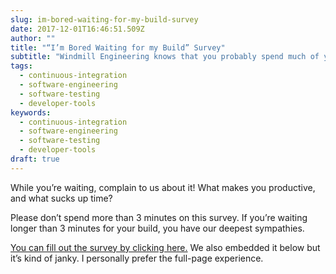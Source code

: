 ```yaml
---
slug: im-bored-waiting-for-my-build-survey
date: 2017-12-01T16:46:51.509Z
author: ""
title: "“I’m Bored Waiting for my Build” Survey"
subtitle: "Windmill Engineering knows that you probably spend much of your day waiting for your code to compile and tests to run and servers to start."
tags:
  - continuous-integration
  - software-engineering
  - software-testing
  - developer-tools
keywords:
  - continuous-integration
  - software-engineering
  - software-testing
  - developer-tools
draft: true
---
```


While you’re waiting, complain to us about it! What makes you productive, and what sucks up time?

Please don’t spend more than 3 minutes on this survey. If you’re waiting longer than 3 minutes for your build, you have our deepest sympathies.

[You can fill out the survey by clicking here.](https://docs.google.com/forms/d/e/1FAIpQLSfhHckSoH8bGZoFEMNFalVDC7vKVhv8WvnnrN1-PDJA1xG7tQ/viewform) We also embedded it below but it’s kind of janky. I personally prefer the full-page experience.
